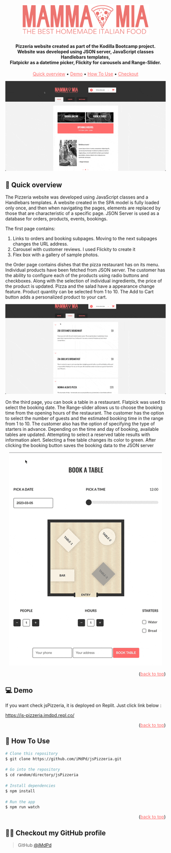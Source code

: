 <a id="readme-top"></a>

<h1 align="center">
  <br>
 <img src="src/images/assets/Logo.png" alt="logo" width="400"></a>
</h1>

<h4  align="center">Pizzeria website created as part of the Kodilla Bootcamp project. <br /> Website was developed using JSON server, JavaScript classes Handlebars templates,<br /> Flatpickr as a datetime picker, Flickity for carousels and Range-Slider.</h4>

<p align="center">
  <a style="color: #ff6b6b;" href="#overview">Quick overview</a> •
  <a style="color: #ff6b6b;" href="#demo">Demo</a> •
  <a style="color: #ff6b6b;" href="#how-to-use">How To Use</a> •
  <a style="color: #ff6b6b;" href="#profile">Checkout</a>
</p>

![screenshot](/src/images/assets/overview.gif)

## 🚀 <a id="overview">Quick overview</a>

The Pizzeria website was developed using JavaScript classes and a Handlebars templates. A website created in the SPA model is fully loaded only once, and then when navigating the pages, elements are replaced by those that are characteristic of a specific page. JSON Server is used as a database for orders, products, events, bookings.

The first page contains:

1. Links to orders and booking subpages.
   Moving to the next subpages changes the URL address.
2. Carousel with customer reviews.
   I used Flickity to create it
3. Flex box with a gallery of sample photos.

the Order page contains dishes that the pizza restaurant has on its menu. Individual products have been fetched from JSON server. The customer has the ability to configure each of the products using radio buttons and checkboxes. Along with the selection of individual ingredients, the price of the product is updated. Pizza and the salad have a appearance change feature. Product quantity can be selected from 1 to 10. The Add to Cart button adds a personalized product to your cart.

![screenshot](/src/images/assets/productOrder.gif)

On the third page, you can book a table in a restaurant. Flatpick was used to select the booking date. The Range-slider allows us to choose the booking time from the opening hours of the restaurant. The customer has the option to select the number of guests and the estimated booking time in the range from 1 to 10. The customer also has the option of specifying the type of starters in advance. Depending on the time and day of booking, available tables are updated. Attempting to select a reserved table results with
information alert. Selecting a free table changes its color to green. After clicking the booking button saves the booking data to the JSON server

<p align="center">
  <img src="./src/images/assets/booking.gif" alt="animated" />
<p>



<p align="right">(<a style="color: #ff6b6b;" href="#readme-top">back to top</a>)</p>

## 💻 <a id="demo">Demo</a>

If you want check jsPizzeria, it is deployed on Replit. Just click link below :
<br />

https://js-pizzeria.imdpd.repl.co/

<p align="right">(<a style="color: #ff6b6b;" href="#readme-top">back to top</a>)</p>

## 💾 <a id="how-to-use">How To Use</a>

```bash
# Clone this repository
$ git clone https://github.com/iMdPd/jsPizzeria.git

# Go into the repository
$ cd random/directory/jsPizzeria

# Install dependencies
$ npm install

# Run the app
$ npm run watch
```

<p align="right">(<a style="color: #ff6b6b;" href="#readme-top">back to top</a>)</p>

## 🤙🏻 <a id="profile">Checkout my GitHub profile</a>

> GitHub [@iMdPd](https://github.com/iMdPd)

